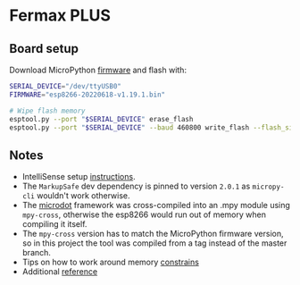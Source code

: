 # Fermax PLUS

## Board setup

Download MicroPython [firmware](https://micropython.org/download/esp8266/) and flash with:

```bash
SERIAL_DEVICE="/dev/ttyUSB0"
FIRMWARE="esp8266-20220618-v1.19.1.bin"

# Wipe flash memory
esptool.py --port "$SERIAL_DEVICE" erase_flash
esptool.py --port "$SERIAL_DEVICE" --baud 460800 write_flash --flash_size=detect 0 "$FIRMWARE"
```

## Notes

- IntelliSense setup [instructions](https://lemariva.com/blog/2019/08/micropython-vsc-ide-intellisense).
- The `MarkupSafe` dev dependency is pinned to version `2.0.1` as `micropy-cli` wouldn't work otherwise.
- The [microdot](https://github.com/miguelgrinberg/microdot) framework was cross-compiled into an .mpy module using `mpy-cross`, otherwise the esp8266 would run out of memory when compiling it itself.
- The `mpy-cross` version has to match the MicroPython firmware version, so in this project the tool was compiled from a tag instead of the master branch.
- Tips on how to work around memory [constrains](http://hinch.me.uk/html/reference/constrained.html)
- Additional [reference](https://github.com/peterhinch/micropython-samples/blob/master/README.md)
